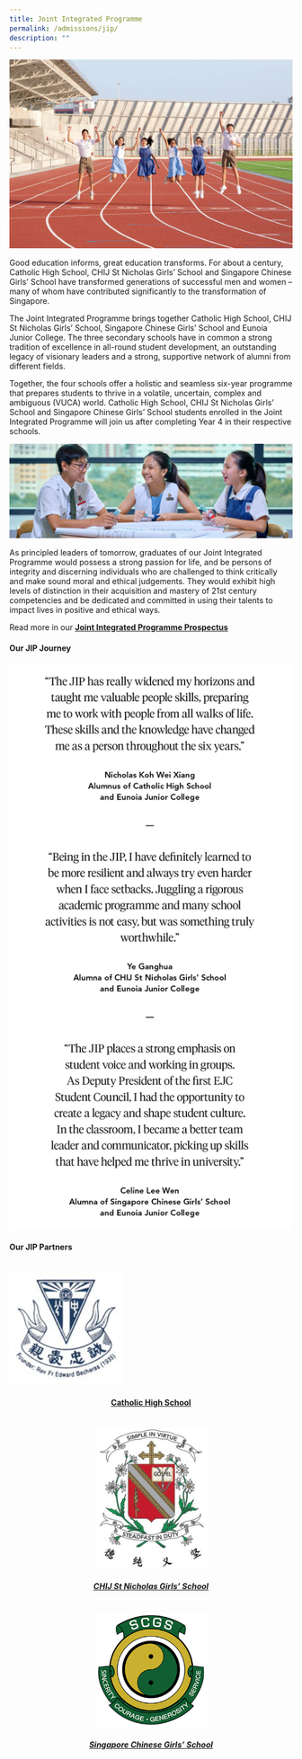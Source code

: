 ```yaml
---
title: Joint Integrated Programme
permalink: /admissions/jip/
description: ""
---
```

![JIP](/images/jip%20family.jpg)

Good education informs, great education transforms. For about a century, Catholic High School, CHIJ St Nicholas Girls’ School and Singapore Chinese Girls’ School have transformed generations of successful men and women – many of whom have contributed significantly to the transformation of Singapore.

The Joint Integrated Programme brings together Catholic High School, CHIJ St Nicholas Girls’ School, Singapore Chinese Girls’ School and Eunoia Junior College. The three secondary schools have in common a strong tradition of excellence in all-round student development, an outstanding legacy of visionary leaders and a strong, supportive network of alumni from different fields.

Together, the four schools offer a holistic and seamless six-year programme that prepares students to thrive in a volatile, uncertain, complex and ambiguous (VUCA) world. Catholic High School, CHIJ St Nicholas Girls’ School and Singapore Chinese Girls’ School students enrolled in the Joint Integrated Programme will join us after completing Year 4 in their respective schools.

![](/images/JIP%202.jpg)

As principled leaders of tomorrow, graduates of our Joint Integrated Programme would possess a strong passion for life, and be persons of integrity and discerning individuals who are challenged to think critically and make sound moral and ethical judgements. They would exhibit high levels of distinction in their acquisition and mastery of 21st century competencies and be dedicated and committed in using their talents to impact lives in positive and ethical ways.

	
Read more in our [**Joint Integrated Programme Prospectus**](https://issuu.com/eunoiajc/docs/jip_prospectus_2020)


#### **Our JIP Journey**

![](/images/jip_journey_1.png)

#### **Our JIP Partners**

<br>

<img src="/images/CHS2S.jpg" style="width:40%">

<center>

#### [Catholic High School](http://catholichigh.moe.edu.sg/)

<br>

<img src="/images/SNGS2R.jpg" style="width:40%">

<center>

##### [CHIJ St Nicholas Girls’ School](http://chijstnicholasgirls.moe.edu.sg/)

<br>

<img src="/images/scgs_s.png" style="width:40%">

<center>

##### [Singapore Chinese Girls’ School](https://scgs.moe.edu.sg/)
</center></center></center>